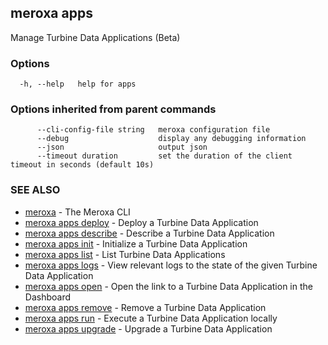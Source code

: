 ## meroxa apps

Manage Turbine Data Applications (Beta)

### Options

```
  -h, --help   help for apps
```

### Options inherited from parent commands

```
      --cli-config-file string   meroxa configuration file
      --debug                    display any debugging information
      --json                     output json
      --timeout duration         set the duration of the client timeout in seconds (default 10s)
```

### SEE ALSO

* [meroxa](meroxa.md)	 - The Meroxa CLI
* [meroxa apps deploy](meroxa_apps_deploy.md)	 - Deploy a Turbine Data Application
* [meroxa apps describe](meroxa_apps_describe.md)	 - Describe a Turbine Data Application
* [meroxa apps init](meroxa_apps_init.md)	 - Initialize a Turbine Data Application
* [meroxa apps list](meroxa_apps_list.md)	 - List Turbine Data Applications
* [meroxa apps logs](meroxa_apps_logs.md)	 - View relevant logs to the state of the given Turbine Data Application
* [meroxa apps open](meroxa_apps_open.md)	 - Open the link to a Turbine Data Application in the Dashboard
* [meroxa apps remove](meroxa_apps_remove.md)	 - Remove a Turbine Data Application
* [meroxa apps run](meroxa_apps_run.md)	 - Execute a Turbine Data Application locally
* [meroxa apps upgrade](meroxa_apps_upgrade.md)	 - Upgrade a Turbine Data Application

